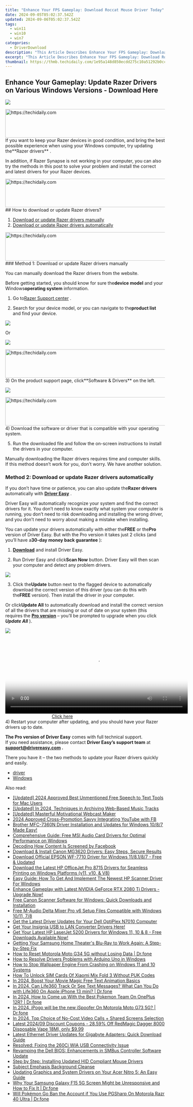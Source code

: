 ```yaml
---
title: "Enhance Your FPS Gameplay: Download Roccat Mouse Driver Today"
date: 2024-09-05T05:02:37.542Z
updated: 2024-09-06T05:02:37.542Z
tags:
  - win11
  - win10
  - win7
categories:
  - DriverDownload
description: "This Article Describes Enhance Your FPS Gameplay: Download Roccat Mouse Driver Today"
excerpt: "This Article Describes Enhance Your FPS Gameplay: Download Roccat Mouse Driver Today"
thumbnail: https://thmb.techidaily.com/1e95a148d850ecdd275c10a51292b0ccb900f6b4eff5c9989165ba5b957b7575.jpg
---
```


## Enhance Your Gameplay: Update Razer Drivers on Various Windows Versions - Download Here

![](https://images.drivereasy.com/wp-content/uploads/2018/07/img_5b4c0f38d7844.jpg)

<!-- affiliate ads begin -->
<a href="https://aligracehair.sjv.io/c/5597632/1934142/19272" target="_top" id="1934142">
  <img src="//a.impactradius-go.com/display-ad/19272-1934142" border="0" alt="https://techidaily.com" width="728" height="90"/>
</a>
<img height="0" width="0" src="https://aligracehair.sjv.io/i/5597632/1934142/19272" style="position:absolute;visibility:hidden;" border="0" />
<!-- affiliate ads end -->
 If you want to keep your Razer devices in good condition, and bring the best possible experience when using your Windows computer, try updating the**Razer drivers** .

 In addition, if Razer Synapse is not working in your computer, you can also try the methods in this post to solve your problem and install the correct and latest drivers for your Razer devices.

<!-- affiliate ads begin -->
<a href="https://aligracehair.sjv.io/c/5597632/2006960/19272" target="_top" id="2006960">
  <img src="//a.impactradius-go.com/display-ad/19272-2006960" border="0" alt="https://techidaily.com" width="728" height="90"/>
</a>
<img height="0" width="0" src="https://aligracehair.sjv.io/i/5597632/2006960/19272" style="position:absolute;visibility:hidden;" border="0" />
<!-- affiliate ads end -->
## How to download or update Razer drivers?

1. [Download or update Razer drivers manually](https://tools.techidaily.com/drivereasy/download/)
2. [Download or update Razer drivers automatically](https://tools.techidaily.com/drivereasy/download/)

<!-- affiliate ads begin -->
<a href="https://appsumo.8odi.net/c/5597632/2123740/7443" target="_top" id="2123740">
  <img src="//a.impactradius-go.com/display-ad/7443-2123740" border="0" alt="https://techidaily.com" width="728" height="90"/>
</a>
<img height="0" width="0" src="https://appsumo.8odi.net/i/5597632/2123740/7443" style="position:absolute;visibility:hidden;" border="0" />
<!-- affiliate ads end -->
### Method 1: Download or update Razer drivers manually

 You can manually download the Razer drivers from the website.

 Before getting started, you should know for sure the**device model** and your Windows**operating system** information.

 1) Go to[Razer Support center](https://support.razer.com/) .

 2) Search for your device model, or you can navigate to the**product list** and find your device.

![](https://images.drivereasy.com/wp-content/uploads/2018/07/img_5b4c0dae2c9fd.jpg)

Or

![](https://images.drivereasy.com/wp-content/uploads/2018/07/img_5b4c0dca72a44.jpg)

<!-- affiliate ads begin -->
<a href="https://imp.i357552.net/c/5597632/977686/11832" target="_top" id="977686">
  <img src="//a.impactradius-go.com/display-ad/11832-977686" border="0" alt="https://techidaily.com" width="728" height="90"/>
</a>
<img height="0" width="0" src="https://imp.i357552.net/i/5597632/977686/11832" style="position:absolute;visibility:hidden;" border="0" />
<!-- affiliate ads end -->
 3) On the product support page, click**Software & Drivers** on the left.

![](https://images.drivereasy.com/wp-content/uploads/2018/07/img_5b4c0deff17d1.jpg)

<!-- affiliate ads begin -->
<a href="https://imp.i357552.net/c/5597632/994842/11832" target="_top" id="994842">
  <img src="//a.impactradius-go.com/display-ad/11832-994842" border="0" alt="https://techidaily.com" width="728" height="90"/>
</a>
<img height="0" width="0" src="https://imp.i357552.net/i/5597632/994842/11832" style="position:absolute;visibility:hidden;" border="0" />
<!-- affiliate ads end -->
 4) Download the software or driver that is compatible with your operating system.

 5) Run the downloaded file and follow the on-screen instructions to install the drivers in your computer.

 Manually downloading the Razer drivers requires time and computer skills. If this method doesn’t work for you, don’t worry. We have another solution.

### Method 2: Download or update Razer drivers automatically

 If you don’t have time or patience, you can also update the**Razer drivers** automatically with **[Driver Easy](https://tools.techidaily.com/drivereasy/download/)**  .

 Driver Easy will automatically recognize your system and find the correct drivers for it. You don’t need to know exactly what system your computer is running, you don’t need to risk downloading and installing the wrong driver, and you don’t need to worry about making a mistake when installing.

 You can update your drivers automatically with either the**FREE** or the**Pro** version of Driver Easy. But with the Pro version it takes just 2 clicks (and you’ll have a**30-day money back guarantee** ):

 1) **[Download](https://tools.techidaily.com/drivereasy/download/)**  and install Driver Easy.

 2) Run Driver Easy and click**Scan Now** button. Driver Easy will then scan your computer and detect any problem drivers.

![](https://images.drivereasy.com/wp-content/uploads/2018/07/img_5b4c0f63de3a9.jpg)

 3) Click the**Update** button next to the flagged device to automatically download the correct version of this driver (you can do this with the**FREE** version). Then install the driver in your computer.

 Or click**Update All** to automatically download and install the correct version of all the drivers that are missing or out of date on your system (this requires the **[Pro version](https://tools.techidaily.com/drivereasy/download/)**  – you’ll be prompted to upgrade when you click **_Update All_** ).

![](https://images.drivereasy.com/wp-content/uploads/2018/07/img_5b4c105ee642b.jpg)

<!-- affiliate ads begin -->
<span id="1983539">
					<video width="576" height="240" style="cursor:pointer"
           poster="//a.impactradius-go.com/display-clicktoplayimage/1983539.png"
           onclick="if(!this.playClicked){this.play();this.setAttribute('controls',true);this.playClicked=true;}">
	   <source src="//a.impactradius-go.com/display-ad/22993-1983539">
	   <img src="//a.impactradius-go.com/display-clicktoplayimage/1983539.png" style="border: none; height: 100%; width: 100%; object-fit: contain">
	</video>
	<div style="width:360px;text-align:center"><a href="javascript:window.open(decodeURIComponent('https%3A%2F%2Fhomestyler.sjv.io%2Fc%2F5597632%2F1983539%2F22993'), '_blank');void(0);">Click here</a></div>
</span>
<img height="0" width="0" src="https://imp.pxf.io/i/5597632/1983539/22993" style="position:absolute;visibility:hidden;" border="0" />
<!-- affiliate ads end -->
 4) Restart your computer after updating, and you should have your Razer drivers up to date.

**The Pro version of Driver Easy** comes with full technical support.  
 If you need assistance, please contact **Driver Easy’s support team** at **[support@drivereasy.com](https://tools.techidaily.com/drivereasy/download/) .**

 There you have it – the two methods to update your Razer drivers quickly and easily.

* [driver](https://tools.techidaily.com/drivereasy/download/)
* [Windows](https://tools.techidaily.com/drivereasy/download/)

<ins class="adsbygoogle"
     style="display:block"
     data-ad-format="autorelaxed"
     data-ad-client="ca-pub-7571918770474297"
     data-ad-slot="1223367746"></ins>



<ins class="adsbygoogle"
     style="display:block"
     data-ad-client="ca-pub-7571918770474297"
     data-ad-slot="8358498916"
     data-ad-format="auto"
     data-full-width-responsive="true"></ins>

<span class="atpl-alsoreadstyle">Also read:</span>
<div><ul>
<li><a href="https://fox-blue.techidaily.com/updated-2024-approved-best-unmentioned-free-speech-to-text-tools-for-mac-users/"><u>[Updated] 2024 Approved  Best Unmentioned Free Speech to Text Tools for Mac Users</u></a></li>
<li><a href="https://remote-screen-capture.techidaily.com/updated-in-2024-techniques-in-archiving-web-based-music-tracks/"><u>[Updated] In 2024, Techniques in Archiving Web-Based Music Tracks</u></a></li>
<li><a href="https://fox-boxes.techidaily.com/updated-masterful-motivational-webcast-maker/"><u>[Updated] Masterful Motivational Webcast Maker</u></a></li>
<li><a href="https://facebook-video-content.techidaily.com/2024-approved-cross-promotion-savvy-integrating-youtube-with-fb/"><u>2024 Approved  Cross-Promotion Savvy  Integrating YouTube with FB</u></a></li>
<li><a href="https://driver-download.techidaily.com/1722975859484-brother-mfc-7360n-driver-installation-and-updates-for-windows-1087-made-easy/"><u>Brother MFC-7360N Driver Installation and Updates for Windows 10/8/7 Made Easy!</u></a></li>
<li><a href="https://driver-download.techidaily.com/comprehensive-guide-free-msi-audio-card-drivers-for-optimal-performance-on-windows/"><u>Comprehensive Guide: Free MSI Audio Card Drivers for Optimal Performance on Windows</u></a></li>
<li><a href="https://facebook.techidaily.com/decoding-how-content-is-screened-by-facebook/"><u>Decoding How Content Is Screened by Facebook</u></a></li>
<li><a href="https://driver-download.techidaily.com/download-and-install-canon-mg3620-drivers-easy-steps-secure-results/"><u>Download & Install Canon MG3620 Drivers: Easy Steps, Secure Results</u></a></li>
<li><a href="https://driver-download.techidaily.com/1722974480283-download-official-epson-wf-7710-driver-for-windows-118187-free-and-updated/"><u>Download Official EPSON WF-7710 Driver for Windows 11/8.1/8/7 - Free & Updated</u></a></li>
<li><a href="https://driver-download.techidaily.com/download-the-latest-hp-officejet-pro-8715-drivers-for-seamless-printing-on-windows-platforms-v11-v10-and-v8/"><u>Download the Latest HP OfficeJet Pro 8715 Drivers for Seamless Printing on Windows Platforms (v11, v10, & V8)</u></a></li>
<li><a href="https://driver-download.techidaily.com/easy-guide-how-to-get-and-implement-the-newest-hp-scanner-driver-for-windows/"><u>Easy Guide: How To Get And Implement The Newest HP Scanner Driver For Windows</u></a></li>
<li><a href="https://driver-download.techidaily.com/1722975785487-enhance-gameplay-with-latest-nvidia-geforce-rtx-2080-ti-drivers-upgrade-now/"><u>Enhance Gameplay with Latest NVIDIA GeForce RTX 2080 Ti Drivers - Upgrade Now!</u></a></li>
<li><a href="https://driver-download.techidaily.com/free-canon-scanner-software-for-windows-quick-downloads-and-installation/"><u>Free Canon Scanner Software for Windows: Quick Downloads and Installation</u></a></li>
<li><a href="https://driver-download.techidaily.com/free-m-audio-delta-mixer-pro-v6-setup-files-compatible-with-windows-1011-78/"><u>Free M-Audio Delta Mixer Pro v6 Setup Files Compatible with Windows 10/11, 7/8</u></a></li>
<li><a href="https://driver-download.techidaily.com/get-the-latest-driver-updates-for-your-dell-optiplex-n7010-computer/"><u>Get the Latest Driver Updates for Your Dell OptiPlex N7010 Computer</u></a></li>
<li><a href="https://driver-download.techidaily.com/1722974759351-get-your-insignia-usb-to-lan-converter-drivers-here/"><u>Get Your Insignia USB to LAN Converter Drivers Here!</u></a></li>
<li><a href="https://driver-download.techidaily.com/get-your-latest-hp-laserjet-5200-drivers-for-windows-11-10-and-8-free-downloads-available-now/"><u>Get Your Latest HP LaserJet 5200 Drivers for Windows 11, 10 & 8 - Free Downloads Available Now!</u></a></li>
<li><a href="https://driver-download.techidaily.com/getting-your-samsung-home-theaters-blu-ray-to-work-again-a-step-by-step-fix/"><u>Getting Your Samsung Home Theater's Blu-Ray to Work Again: A Step-by-Step Fix</u></a></li>
<li><a href="https://techidaily.com/how-to-reset-motorola-moto-g34-5g-without-losing-data-drfone-by-drfone-reset-android-reset-android/"><u>How to Reset Motorola Moto G34 5G without Losing Data | Dr.fone</u></a></li>
<li><a href="https://driver-download.techidaily.com/how-to-resolve-drivers-problems-with-arduino-uno-in-windows/"><u>How to Resolve Drivers Problems with Arduino Uno in Windows</u></a></li>
<li><a href="https://win-able.techidaily.com/how-to-stop-wallpaper-engine-from-crashing-on-windows-11-and-10-systems/"><u>How to Stop Wallpaper Engine From Crashing on Windows 11 and 10 Systems</u></a></li>
<li><a href="https://sim-unlock.techidaily.com/how-to-unlock-sim-cards-of-xiaomi-mix-fold-3-without-puk-codes-by-drfone-android/"><u>How To Unlock SIM Cards Of Xiaomi Mix Fold 3 Without PUK Codes</u></a></li>
<li><a href="https://extra-tips.techidaily.com/in-2024-boost-your-movie-magic-free-text-animation-basics/"><u>In 2024, Boost Your Movie Magic  Free Text Animation Basics</u></a></li>
<li><a href="https://fake-location.techidaily.com/in-2024-can-life360-track-or-see-text-messages-what-can-you-do-with-life360-on-apple-iphone-13-mini-drfone-by-drfone-virtual-ios/"><u>In 2024, Can Life360 Track Or See Text Messages? What Can You Do with Life360 On Apple iPhone 13 mini? | Dr.fone</u></a></li>
<li><a href="https://android-pokemon-go.techidaily.com/in-2024-how-to-come-up-with-the-best-pokemon-team-on-oneplus-12r-drfone-by-drfone-virtual-android/"><u>In 2024, How to Come up With the Best Pokemon Team On OnePlus 12R? | Dr.fone</u></a></li>
<li><a href="https://android-pokemon-go.techidaily.com/in-2024-ipogo-will-be-the-new-ispoofer-on-motorola-moto-g73-5g-drfone-by-drfone-virtual-android/"><u>In 2024, iPogo will be the new iSpoofer On Motorola Moto G73 5G? | Dr.fone</u></a></li>
<li><a href="https://screen-sharing-recording.techidaily.com/in-2024-top-choice-of-no-cost-video-calls-plus-shared-screens-selection/"><u>In 2024, Top Choice of No-Cost Video Calls + Shared Screens Selection</u></a></li>
<li><a href="https://coupons.techidaily.com/coupon-1087678-share-90958-sale/"><u>Latest 2024/09 Discount Coupons - 28.59% Off RedMagic Dagger 8000 Disposable Vape 18Ml, only $9.99</u></a></li>
<li><a href="https://driver-download.techidaily.com/latest-ethernet-driver-updates-for-gigabyte-adapters-quick-download-guide/"><u>Latest Ethernet Driver Updates for Gigabyte Adapters: Quick Download Guide</u></a></li>
<li><a href="https://driver-download.techidaily.com/resolved-fixing-the-260ci-wia-usb-connectivity-issue/"><u>Resolved: Fixing the 260Ci WIA USB Connectivity Issue</u></a></li>
<li><a href="https://driver-download.techidaily.com/revamping-the-dell-bios-enhancements-in-smbus-controller-software-update/"><u>Revamping the Dell BIOS: Enhancements in SMBus Controller Software Update</u></a></li>
<li><a href="https://driver-download.techidaily.com/step-by-step-installing-updated-hid-compliant-mouse-drivers/"><u>Step by Step: Installing Updated HID Compliant Mouse Drivers</u></a></li>
<li><a href="https://extra-tips.techidaily.com/subject-emphasis-background-cleanse/"><u>Subject Emphasis  Background Cleanse</u></a></li>
<li><a href="https://driver-download.techidaily.com/updating-graphics-and-system-drivers-on-your-acer-nitro-5-an-easy-guide/"><u>Updating Graphics and System Drivers on Your Acer Nitro 5: An Easy Guide</u></a></li>
<li><a href="https://howto.techidaily.com/why-your-samsung-galaxy-f15-5g-screen-might-be-unresponsive-and-how-to-fix-it-drfone-by-drfone-fix-android-problems-fix-android-problems/"><u>Why Your Samsung Galaxy F15 5G Screen Might be Unresponsive and How to Fix It | Dr.fone</u></a></li>
<li><a href="https://android-pokemon-go.techidaily.com/will-pokemon-go-ban-the-account-if-you-use-pgsharp-on-motorola-razr-40-ultra-drfone-by-drfone-virtual-android/"><u>Will Pokémon Go Ban the Account if You Use PGSharp On Motorola Razr 40 Ultra | Dr.fone</u></a></li>
</ul></div>
